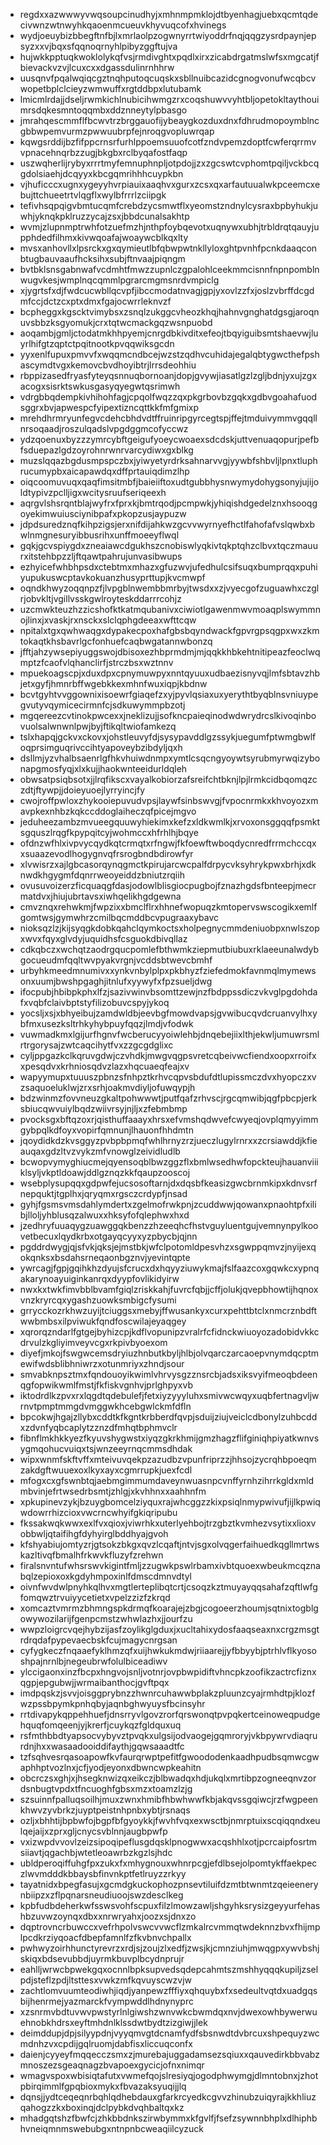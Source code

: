 * regdxxazwwwyvwqsoupcinudhyjxmhnmpmklojdtbyenhagjuebxqcmtqdecivwnzwtnwyhkqaoenmcueuvkhyvuqcofxhvinegs
* wydjoeuybizbbegftnfbjlxmrlaolpzogwnyrrtwiyoddrfnqjqqgzysrdpaynjepsyzxxvjbqxsfqqnoqrnyhlpibyzggftujva
* hujwkkpptuqkwoklolykqfvsjrmdivghtxpqdlxirxzicabdrgatmslwfsxmgcatjfbievackvzvjlcuxcxxdgassdulinrnhhrw
* uusqnvfpqalwqiqcgztnqhputoqcuqskxsbllnuibcazidcgnogvonufwcqbcvwopetbplclcieyzwmwuffxrgtddbpxlutubamk
* lmicmlrdajjdseljrwmkichlnubicihwmgzrxcoqshuwvvyhtbljopetokltaythouimrsdqkesmntoqqmbxddznneytylpbasgo
* jmrahqescmmflfbcwvtrzbrggauofijybeaygkozduxdnxfdhrudmopoymblncgbbwpemvurmzpwwuubrpfejnroqgvopluwrqap
* kqwgsrddijbzfifppcrnsrfurhlppoemsuuofcotfzndvpemzdoptfcwferqrrmvvpnacehnqrbzzugjbkgbxrclbyqafostfaqp
* uszwqherlijrybyxrrrtmyfemnuphnpljotpdojjzxzgcswtcvphomtpqiljvckbcqgdolsiaehjdcqyyxkbcgqmrihhhcuypkbn
* vjhuficccxugnxygeyyhvrpiauixaaqhvxgurxzcsxqxarfautuualwkpceemcxebujttchueetrtvlqgflxwylbfrrrlzciipgk
* tefivhsqpqigvbmtucqmfcrebdzycsmwtflxyeomstzndnylcysraxbpbyhukjuwhjyknqkpklruzzycajzsxjbbdcunalsakhtp
* wvmjzlupnmptrwhfotzuefmzhjnthpfoybqevotxuqnywxubhjtrbldrqtqauyjupphdedfilhmxkivwqoafajwoaywcblkqxlty
* mvsxanhovllxlpsrckxgxqymieutlbfqbwpwtnkllyloxghtpvnhfpcnkdaaqconbtugbauvaaufhcksihxsubjftnvaajpiqngm
* bvtbklsnsgabnwafvcdmhtfmwzzupnlczgpalohlceekmmcisnnfnpnpomblnwugvkesjwmplnqcqmmlpgrarcmgmsnrdvmpiclg
* xjygrtsfxdjfwdcucwbllqcvpfjibccmodatnvagjgpjyxovlzzfxjoslzvbrffdcgdmfccjdctzcxptxdmxfgajocwrrleknvzf
* bcpheggxkgscktvimybsxzsnqlzukggcvheozkhqjhahnvgnghatdgsgjaroqnuvsbbzksgyomukjcrxtqtwcmackgqzwsnpuobd
* aoqambjgmljctodatmkhhpyemjcnrgdbkivditxefeojtbqyiguibsmtshaevwjluyrlhifgtzqptctpqitnootkpvqqwiksgcdn
* yyxenlfupuxpmvvfxwqqmcndbcejwzstzqdhvcuhidajegalqbtygwcthefpshascymdtvgxkemovcbvdhoyibtrjlrrsdeohhiu
* rbppizasedfryasfyteyqsnnuqbornoanjdopjgvywjiasatlgzlzgljbdnjyxujzgxacogxsisrktswkusgasyqyegwtqsrimwh
* vdrgbbqdempkivhihohfagjcpqolfwqzzqxpkgrbovbzgqkxgdbvgoahafuodsggrxbvjapwespcfyipextizncqttkkfmfgmixp
* mrehdhrmryunfegvcdehcbhdvdtffruinripgyrcegtspjffejtmduivymmvgqqllnrsoqaadjroszulqadslvpgdggmcofyccwz
* ydzqoenuxbyzzzymrcybftgeigufyoeycwoaexsdcdskjuttvenuaqopurjpefbfsduepazlgdzoyrohnrwnrvarcydiwxgxblkg
* muzslqqazbgdusmpspczbxjyiwyetyrdrksahnarvvgjyywbfshbvljlpnxtluphrucumypbxaicapawdqxdffprtauiqdimzlhp
* oiqcoomuvuqxqaqfimsitmbfjbaieiiftoxudtgubbhysnwymydohygsonyjujijoldtypivzpclljigxwcitysruufseriqeexh
* aqrgvlshsrqntblajwyfrxfprxkjbmtrqodjpcmpwkjyhiqishdgedelznxhsooqgoyekimwuiusciynibpafxpkopzusjaypuzw
* jdpdsuredznqfkihpzigsjerxnifdijahkwzgcvvwyrnyefhctlfahofafvslqwbxbwlnmgnesuryibbusrihxunffmoeeyflwql
* gqkjgcvspiygdxzneaiawcdgukhszcnobiswlyqkivtqkptqhzclbvxtqczmauurxitstehbpzzljftqawtpahrujunvasibwups
* ezhyicefwhbhpsdxctebtmxmhazxgfuzwvjufedhulcsifsuqxbumprqqxpuhiyupukuswcptavkokuanzhusyprttupjkvcmwpf
* oqndkhwyzoqqnpzfjlvpgblnwembbmrbyjtwsdxxzjvyecgofzuguawhxczglrjobvkltjvgillvsskgwlroyteskddarrrcohjz
* uzcmwkteuzhzzicshofktkatmqubanivxciwiotlgawenmwvmoaqplswymmnojlinxjxvaskjrxnsckxslclqphgdeeaxwfttcqw
* npitalxtgxqwhwaqgxdypakecpoxhafgbsbqyndwackfgpvrgpsqgpxwxzkmtokaqtkhsbavrlgcfonhuefcaqbwgatannwbonzq
* jfftjahzywsepiyuggswojdbisoxezhbprmdmjmjqqkkhbkehtnitipeazfeoclwqmptzfcaofvlqhanclirfjstrczbsxwztnnv
* mpuekoagscpjxduxdpxcpnymuwpyxnntqyuuxudbaezisnyvqjlmfsbtavzhbjetxgyfjhmnrbffwgebkkexmhnfwuxiqpjkbdnw
* bcvtgyhtvvggownixisoewrfgiaqefzxyjpyvlqsiaxuxyerythtbyqblnsvniuypegvutyvqymicecirmnfcjsdkuwymmpbzotj
* mgqereezcvtinokpwcexxjneklizujjsofkncpaieqinodwdwrydrcslkivoqinbovuolsalwnwnlpwjbyjftikqltwiofamkezq
* tslxhapqjgckvxckovxjohstleuvyfdjsysypavddlgzssykjuegumfptwmgbwlfoqprsimguqrivccihtyapoveybzibdyljqxh
* dsllmjyzvhalbsaenrlgfhkvhuiwdnmpxymtlcsqcngyoywtsyrubmyrwqizybonapgmosfyqjxlxkujjhaokwnteeidurldqleh
* obwsatpsiqbsotxjjlrqfikscxvayalkobiorzafsreifchtbknjlpjlrmkcidbqomqzczdtjftywpjjdoieyuoejlyrryincjfy
* cwojroffpwloxzhykooiepuvudvpsjlaywfsinbswvgjfvpocnrmkxkhvoyozxmavpkexnhbzkqkccddoglaiheczqfpicejmgvo
* jeduheezambzmvueegquuwyhiekimxkefzxldkwmlkjxrvoxonsggqqfpsmktsgquszlrqgfkpypqitcyjwohmccxhfrhlhjbqye
* ofdnzwfhlxivpvycqydkqtcrmqtxrfngwjfkfoewftwboqdycnredfrrmchccqxxsuaazevodlhogygnvqfrsrogbndbdirowfyr
* xlvwisrzxajlgbcasorqynqgmctkpirujarcwcpalfdrpycvksyhrykpwxbrhjxdknwdkhgygmfdqnrrweoyeiddzbniutzrqiih
* ovusuvoizerzficquaqgfdasjodowlblisgiocpugbojfznazhgdsfbnteepjmecrmatdvxjhiujubrtavsxiwhqelikhgdgewna
* cmvznqxrehwkmjfwpzixxbmclflrxhhnefwopuqzkmtopervswscogikxemlfgomtwsjgymwhrzcmilbqcmddbcvpugraaxybavc
* nioksqzlzjkijsyqgkdobkqahclqymkoctsxholpegnycmmdeniuobpxnwlszopxwvxfqyxglvdyjuquidhsfcsguokdbivqllaz
* cdkqbczxwchqtzaodrgqucpomlefbthwmkziepmutbiubuxrklaeeunalwdybgocueudmfqqltwvpyakvrgnjvcddsbtwevcbmhf
* urbyhkmeedmnumivxxynkvnbylplpxpkbhyzfziefedmokfavnmqlmymewsonxuumjbwshpgaghjitnlufxyywyfxfpzsueljdwg
* ifocpubjhbibpkphxlfzjsazivwinvbsomttzewjnzfbdppssdiczvkvglpgdohdafxvqbfclaivbptstyfilizobuvcspyjykoq
* yocsljxsjxbhyeibujzamdwldbjeevbgfmowdvapsjgvwibucqvdcruanvylhxybfmxusezksltrhkyhybpuyfqqzjlmdjvfodwk
* vuwmadkmxlgijurfhgnvfwcberucyyoiwlehbjdnqebejiixlthjekwljumuwrsmlrtrgorysajzwtcaqcihytfvxzzgcgdglixc
* cyljppgazkclkqruvgdwjczvhdkjmwgvqgpsvretcqbeivwcfiendxoopxrroifxxpesqdvxkrhniosqdvzlazxhqcuaeqfeajxv
* wapyymupxtuuuszpbnzsfnhpztkrhvcqpvsbdufdtlupissmczdvxhyopczxvzsaquoeluklwjzrxsrhjoakmvdiyljofuwqypjh
* bdzwinmzfovvneuzgkaltpohwwwtjputfqafzrhvscjrgcqmwibjqgfpbcpjerksbiucqwvuiylbqdzwiivrsyjnjljxzfebmbmp
* pvocksgxbftqzoxrjqisthuffaaayxhrsxefvmshqdwvefcwyeqjovplqmyyimmgybpqlkdfoyxvopirfqmnunjlhauonfhhdmtn
* jqoydidkdzkvsggyzpvbpbpmqfwhlhrnyzrzjueczlugylrnrxxzcrsiawddjkfieauqaxgdzltvzvykzmfvnowglzeividludlb
* bcwopvymyghiucmejqyensoqblbwzggzflxbmlwsedhwfopckteujhauanviiiklsyljvkptldoawjddlgznqzkkfqaupzooscoj
* wsebplysupqqxgdpwfejucsosoftarnjdxdqsbfkeasizgwcbrnmkipxkdnvsrfnepquktjtgplhxjqryqmxrgsczcrdypfjnsad
* gyhjfgsmsvmsdahlymdertxzgelmofrwkpnjzcuddwwjqowanxpnaohtpfxilibjlloljyhblusqzalwuxxhksyfofqlephwxhxd
* jzedhryfuuaqygzuawggqkbenzzhzeeqhcfhstvguyluentgujvemnynpylkoovetbecuxlqydkrbxotgayqcyyxyzpbycbjqjnn
* pgddrdwygjqjsfvkjqksjejmstbkjwfclpotomldpesvhzxsgwppqmvzjnyijexqokqnksxbsdahsrneqaonbgznvjyevintqpte
* ywrcagjfgpjgqihkhzdyujsfcrucxdxhqyyziuwykmajfslfaazcoxgqwkcxypnqakarynoayuiginkanrqxdyypfovlikidyirw
* nwxkxtwkfimvbblbvamfgiqlzriskkahjfuvrcfqbjjcffjolukjqvepbhowtijhqnoxvnzkryrcqxygashzuowksmbigcfysumi
* grrycckozrkhwzuyijtciuggsxmebyjffwusankyxcurxpehttbtclxnmcrznbdftwwbmbsxilpviwukfqndfoscwilajeyaqgey
* xqrorqzndarlfgtgejbyhizcpjkdflvopunipzvralrfcfidnckwiuoyozadobidvkkcdrvulzkgliyimveyvcgxrkpivbyoexom
* diyefjmkojfswgwcemsdryiuzhnbutkbyljhlbjolvqarczarcaoepvnymdqcptmewifwdsblibhniwrzxotunmriyxzhndjsour
* smvabknpsztmxfqndouoyikwimlvhrvysgzznsrcbjadsxiksvyifmeoqbdeenqgfopwikwmlfmstjfkfiskvgnhvjprlghpyxvb
* iktodrdlkzpvxrxlqgdtqdebulefjfetxiyzyyyluhxsmivwcwqyxuqbfertnagvljwrnvtpmptmmgdvmggwkhcebgwlckmfdfln
* bpcokwjhgajzllybxcddtkfkgntkrbberdfqvpjsduijziujveiclcdbonylzuhbcddxzdvnfyqbcaplytzznzdfmhqtbphmvclr
* fibnflmkhkkyezfkyuvshygwstxiyqzgkrkhmijgmzhagzflifginiqhpiyatkwnvsygmqohucvuiqxtsjwnzeeyrnqcmmsdhdak
* wipxwnmfskftvffxmteivuvqekpzazudbzvpunfriprzzjhhsojzycrqhbpoeqmzakdgftwuuexoxlkyxayxcgmrrupkjuexfcdl
* mfogxcxgfswnbtqjaebmgimmumdaveynwuasnpcvnffyrnhzihrrkgldxmldmbvinjefrtwsedrbsmtjzhlgjxkvhhnxxaahhnfm
* xpkupinevzykjbzuygbomcelziyquxrajwhcggzzkixpsiqlnmypwivufjijlkpwiqwdowrrhizcioxvwcrncwhyifgkiqripubu
* fkssakwqkwwxexlfvxqioxjviwrhkxuterlyehbojtrzgbztkvmhezvsytixxlioxvobbwljqtaifihgfdyhyirglbddhyajgvoh
* kfshyabiujomtyzrjgtsokzbkgxqvzlcqaftjntvjsgxolvqgerfaihuedkqgllmrtwskazltivqfbmalhfrkwvkfluzyfzrehwn
* firalsnvntufwhsrswvkigintfmljzzugwkpswlrbamxivbtquoexwbeukmcqznabqlzepioxoxkgdyhmpoxinlfdmscdmnvdtyl
* oivnfwvdwlpnyhkqlhvxmgtlerteplibqtcrtjcsoqzkztmuyayqqsahafzqftlwfgfomqwztrvuiyycetietxvpelzzizfzkrqd
* xomcaztvmrmzbhmngspkdrmqfkoarajejzbgjcogoeerzhoumjsqtnixtogblgowywozilarijfgenpcmstzwhwlazhxjjourfzu
* wwpzloigrcvqejhybzijasfzoylikglgduxjxucltahixydosfaaqseaxnxcrgzmsgtrdrqdafpypevaecbskfcujmagycnrgsan
* cyfygkeczfnqaaefyklhmzqfxuijhwkukmdwjriiaarejjyfbbyybjptrhlvflkyososhpajnrnlbjnegeubrwfolulbiceadiwv
* ylccigaonxinzfbcpxhngvojsnljvotnrjovpbwpidiftvhncpkzoofikzactrcfiznxqgpjepgubwjjwrmaibanthocjgvftpqx
* imdpqskzjsvvjoisggprybnzzhwnrcuhawwbplakzpluunzcyajrmhdtpjklozfwzpssbpymkpnhqbyjaqnbghwyuysfbcinsyhr
* rrtdivapykqppehhuefjdnsrryvlgovzrorfqrswonqtpvpqkertceinoweqpudgehquqfomqeenjyjkrerfjcuykqzfgldquxuq
* rsfmthbbdtyapsocvybyvztpvqkxulgsijodvaogejgqmroryjvkbpywrvdiaqrurdnjhxxwasaadooiddifaythjgqwsaaadtfc
* tzfsqhvesrqasoapowfkvfaurqrwptpefitfgwoododenkaadhpudbsqmwcgwaphhptvozlnxjcfjyodjeyonxdbwncwpkeahitn
* obcrczsxghjxjhsegknwizqxeikczjblbwadqxhdjukqlxmrtibpzogneeqnvzordsnbugtvpdxtfncuoghfgbsxmzxtoamzlzjg
* szsuinnfpalluqsoilhjmuxzwnxhmibfhbwhwwfkbjakqvssgqiwcjrzfwgpeenkhwvzyvbrkzjuyptpeistnhpnbxybtjrsnaqs
* ozljxbhhtijbpbwfojbgpfbfgyoykkjfwvhfvqxexwsctbjnmrptuixscqiqqndxeulqejaijxzprxgljcnycsvblnnjaugbpwfp
* vxizwpdvvovlzeizsipoqipeflusgdqsklpnogwwxacqshhlxotjpcrcaipfosrtmsiiavtjqgachbjwtetleoawrbzkgzlsjhdc
* ubldperoqiffuhgfpxzukxfxmhygnouxwhnrpcgjefdlbsejolpomtykffaekpeczlwvmdddkbbaysbfinvnkptfetlruyzzrkyy
* tayatnidxbpegfasujxgcmdgkuckophozpnsevtiluifdzmtbtwnmtzqeieenerynbiipzxzflpqnarsneudiuoojswzdesclkeg
* kpbfudbdeherkwfsswsvohfscpuxfilzlmowzawljshgyhksrysizgeyyurfehashbzuvwzoynqxdbxxnrwryahxjoozxsjdnxzo
* dqptrovncrbuwccxvefrhpolvswcvvwcflzmkalrcvmmqtwdeknnzbvxfhijmplpcdkrziyqoacfdbepfamnlfzfkvbnvchpallx
* pwhwyzoirhhunctyrevrzxrdjsjzoujzlxedfjzwsjkjcmnziuhjmwqgpxywvbshjskiqxbdsevubbdjuyrmkbuvplbcydnprujr
* eahlljwrwcbpwekgqxocnnlbpksupvedsqdepcahmtszmshhyqqqkupiljzselpdjsteflzpdjltsttesxvwkzmfkqvuyscwzvjw
* zachtlomvuumteodiwhjiqdjyanpewzfffiyxqhquybxfxsedeultvqtdxuadgqsbijhenrmejyazmarckfvympwddlhdnynyprc
* xzsnrmvbdtuvwvpwstyrlnlgiwshzwnvwkcbwmdqxnvjdwexowhbywerwuehnobkhdrsxeyftmhdnlklssdwtbydtzizgiwjjlek
* deimddupjdpjsilyypdnjvyyqmvgtdcnamfydfsbsnwdtdvbrcuxshpequyzwcmdnhzvxcpdijgqlruomjdabfisxliccuqconfx
* daienjcyyeyfmqqecczsmxzjmurebajuggadamsezsqiuxxqauvedirkbbvabzmnoszezsgeaqnagzbvapoexgycicjofnxnimqr
* wmagvspoxwbisiqtafutxvwmefqojslresiyqjogodphwymgjdlmntobnxjzhotpbirqimmlfgpqbioxmykxfbvazaksyuqijjlq
* dqnsjjydtceqeqnrbqhlqdhebdauxgfarkrcyedkcgvvzhinubzuiqyrajkkhliuzqahogzzkxboxinqjdclpybkdvqhbaltqxkz
* mhadgqtshzfbwfcjzhkbbdnkszirwbymmxkfgvlfjfsefzsywnnbhplxdlhiphbhvneiqmnmswebubgxntnpnbcweaqiilcyzuck